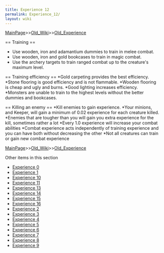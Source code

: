 ```yaml
---
title: Experience 12
permalink: Experience_12/
layout: wiki
---
```


[MainPage](/keeperrl_wiki/ "wikilink")>>[Old_Wiki](/keeperrl_wiki/Old_Wiki "wikilink")>>[Old_Experience](/keeperrl_wiki/Old_Experience "wikilink")

== Training ==
* Use wooden, iron and adamantium dummies to train in melee combat.
* Use wooden, iron and gold bookcases to train in magic combat.
* Use the archery targets to train ranged combat up to the creature's maximum level.

== Training efficiency ==
*Gold carpeting provides the best efficiency.
*Stone flooring is good efficiency and is not flammable.
*Wooden flooring is cheap and ugly and burns.
*Good lighting increases efficiency.
*Monsters are unable to train to the highest levels without the better dummies and bookcases.

== Killing an enemy ==
*Kill enemies to gain experience.
*Your minions, and Keeper, will gain a minimum of 0.02 experience for each creature killed.
*Enemies that are tougher than you will gain you extra experience for the kill, sometimes rather a lot
*Every 1.0 experience will increase your combat abilities
*Combat experience acts independently of training experience and you can have both without decreasing the other
*Not all creatures can train or gain new combat experience

[MainPage](/keeperrl_wiki/ "wikilink")>>[Old_Wiki](/keeperrl_wiki/Old_Wiki "wikilink")>>[Old_Experience](/keeperrl_wiki/Old_Experience "wikilink")

Other items in this section
-    [Experience 0](/keeperrl_wiki/Experience_0 "wikilink")
-    [Experience 1](/keeperrl_wiki/Experience_1 "wikilink")
-    [Experience 10](/keeperrl_wiki/Experience_10 "wikilink")
-    [Experience 11](/keeperrl_wiki/Experience_11 "wikilink")
-    [Experience 13](/keeperrl_wiki/Experience_13 "wikilink")
-    [Experience 14](/keeperrl_wiki/Experience_14 "wikilink")
-    [Experience 15](/keeperrl_wiki/Experience_15 "wikilink")
-    [Experience 16](/keeperrl_wiki/Experience_16 "wikilink")
-    [Experience 2](/keeperrl_wiki/Experience_2 "wikilink")
-    [Experience 3](/keeperrl_wiki/Experience_3 "wikilink")
-    [Experience 4](/keeperrl_wiki/Experience_4 "wikilink")
-    [Experience 5](/keeperrl_wiki/Experience_5 "wikilink")
-    [Experience 6](/keeperrl_wiki/Experience_6 "wikilink")
-    [Experience 7](/keeperrl_wiki/Experience_7 "wikilink")
-    [Experience 8](/keeperrl_wiki/Experience_8 "wikilink")
-    [Experience 9](/keeperrl_wiki/Experience_9 "wikilink")
